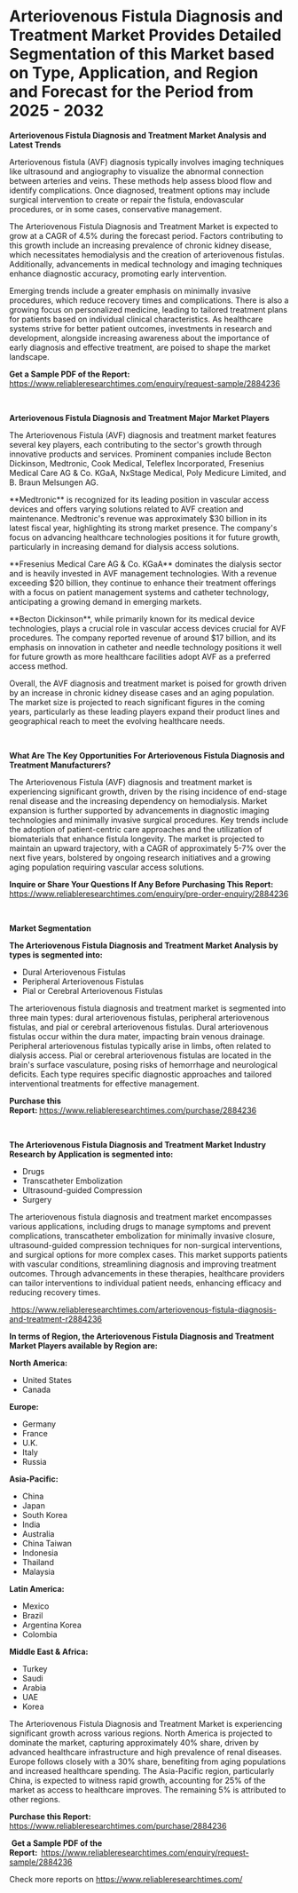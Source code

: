 <p><h1>Arteriovenous Fistula Diagnosis and Treatment Market Provides Detailed Segmentation of this Market based on Type, Application, and Region and Forecast for the Period from 2025 - 2032</h1></p><p><strong>Arteriovenous Fistula Diagnosis and Treatment Market Analysis and Latest Trends</strong></p>
<p><p>Arteriovenous fistula (AVF) diagnosis typically involves imaging techniques like ultrasound and angiography to visualize the abnormal connection between arteries and veins. These methods help assess blood flow and identify complications. Once diagnosed, treatment options may include surgical intervention to create or repair the fistula, endovascular procedures, or in some cases, conservative management.</p><p>The Arteriovenous Fistula Diagnosis and Treatment Market is expected to grow at a CAGR of 4.5% during the forecast period. Factors contributing to this growth include an increasing prevalence of chronic kidney disease, which necessitates hemodialysis and the creation of arteriovenous fistulas. Additionally, advancements in medical technology and imaging techniques enhance diagnostic accuracy, promoting early intervention. </p><p>Emerging trends include a greater emphasis on minimally invasive procedures, which reduce recovery times and complications. There is also a growing focus on personalized medicine, leading to tailored treatment plans for patients based on individual clinical characteristics. As healthcare systems strive for better patient outcomes, investments in research and development, alongside increasing awareness about the importance of early diagnosis and effective treatment, are poised to shape the market landscape.</p></p>
<p><strong>Get a Sample PDF of the Report:&nbsp;</strong> <a href="https://www.reliableresearchtimes.com/enquiry/request-sample/2884236?utm_campaign=2009&utm_medium=2&utm_source=Github&utm_content=ia&utm_term=13032025&utm_id=arteriovenous-fistula-diagnosis-and-treatment">https://www.reliableresearchtimes.com/enquiry/request-sample/2884236</a></p>
<p>&nbsp;</p>
<p><strong>Arteriovenous Fistula Diagnosis and Treatment Major Market Players</strong></p>
<p><p>The Arteriovenous Fistula (AVF) diagnosis and treatment market features several key players, each contributing to the sector's growth through innovative products and services. Prominent companies include Becton Dickinson, Medtronic, Cook Medical, Teleflex Incorporated, Fresenius Medical Care AG & Co. KGaA, NxStage Medical, Poly Medicure Limited, and B. Braun Melsungen AG.</p><p>**Medtronic** is recognized for its leading position in vascular access devices and offers varying solutions related to AVF creation and maintenance. Medtronic's revenue was approximately $30 billion in its latest fiscal year, highlighting its strong market presence. The company's focus on advancing healthcare technologies positions it for future growth, particularly in increasing demand for dialysis access solutions.</p><p>**Fresenius Medical Care AG & Co. KGaA** dominates the dialysis sector and is heavily invested in AVF management technologies. With a revenue exceeding $20 billion, they continue to enhance their treatment offerings with a focus on patient management systems and catheter technology, anticipating a growing demand in emerging markets.</p><p>**Becton Dickinson**, while primarily known for its medical device technologies, plays a crucial role in vascular access devices crucial for AVF procedures. The company reported revenue of around $17 billion, and its emphasis on innovation in catheter and needle technology positions it well for future growth as more healthcare facilities adopt AVF as a preferred access method.</p><p>Overall, the AVF diagnosis and treatment market is poised for growth driven by an increase in chronic kidney disease cases and an aging population. The market size is projected to reach significant figures in the coming years, particularly as these leading players expand their product lines and geographical reach to meet the evolving healthcare needs.</p></p>
<p>&nbsp;</p>
<p><strong>What Are The Key Opportunities For Arteriovenous Fistula Diagnosis and Treatment Manufacturers?</strong></p>
<p><p>The Arteriovenous Fistula (AVF) diagnosis and treatment market is experiencing significant growth, driven by the rising incidence of end-stage renal disease and the increasing dependency on hemodialysis. Market expansion is further supported by advancements in diagnostic imaging technologies and minimally invasive surgical procedures. Key trends include the adoption of patient-centric care approaches and the utilization of biomaterials that enhance fistula longevity. The market is projected to maintain an upward trajectory, with a CAGR of approximately 5-7% over the next five years, bolstered by ongoing research initiatives and a growing aging population requiring vascular access solutions.</p></p>
<p><strong>Inquire or Share Your Questions If Any Before Purchasing This Report:</strong> <a href="https://www.reliableresearchtimes.com/enquiry/pre-order-enquiry/2884236?utm_campaign=2009&utm_medium=2&utm_source=Github&utm_content=ia&utm_term=13032025&utm_id=arteriovenous-fistula-diagnosis-and-treatment">https://www.reliableresearchtimes.com/enquiry/pre-order-enquiry/2884236</a></p>
<p>&nbsp;</p>
<p><strong>Market Segmentation</strong></p>
<p><strong>The Arteriovenous Fistula Diagnosis and Treatment Market Analysis by types is segmented into:</strong></p>
<p><ul><li>Dural Arteriovenous Fistulas</li><li>Peripheral Arteriovenous Fistulas</li><li>Pial or Cerebral Arteriovenous Fistulas</li></ul></p>
<p><p>The arteriovenous fistula diagnosis and treatment market is segmented into three main types: dural arteriovenous fistulas, peripheral arteriovenous fistulas, and pial or cerebral arteriovenous fistulas. Dural arteriovenous fistulas occur within the dura mater, impacting brain venous drainage. Peripheral arteriovenous fistulas typically arise in limbs, often related to dialysis access. Pial or cerebral arteriovenous fistulas are located in the brain's surface vasculature, posing risks of hemorrhage and neurological deficits. Each type requires specific diagnostic approaches and tailored interventional treatments for effective management.</p></p>
<p><strong>Purchase this Report:&nbsp;</strong><a href="https://www.reliableresearchtimes.com/purchase/2884236?utm_campaign=2009&utm_medium=2&utm_source=Github&utm_content=ia&utm_term=13032025&utm_id=arteriovenous-fistula-diagnosis-and-treatment">https://www.reliableresearchtimes.com/purchase/2884236</a></p>
<p>&nbsp;</p>
<p><strong>The Arteriovenous Fistula Diagnosis and Treatment Market Industry Research by Application is segmented into:</strong></p>
<p><ul><li>Drugs</li><li>Transcatheter Embolization</li><li>Ultrasound-guided Compression</li><li>Surgery</li></ul></p>
<p><p>The arteriovenous fistula diagnosis and treatment market encompasses various applications, including drugs to manage symptoms and prevent complications, transcatheter embolization for minimally invasive closure, ultrasound-guided compression techniques for non-surgical interventions, and surgical options for more complex cases. This market supports patients with vascular conditions, streamlining diagnosis and improving treatment outcomes. Through advancements in these therapies, healthcare providers can tailor interventions to individual patient needs, enhancing efficacy and reducing recovery times.</p></p>
<p><a href="https://www.reliableresearchtimes.com/arteriovenous-fistula-diagnosis-and-treatment-r2884236?utm_campaign=2009&utm_medium=2&utm_source=Github&utm_content=ia&utm_term=13032025&utm_id=arteriovenous-fistula-diagnosis-and-treatment">&nbsp;https://www.reliableresearchtimes.com/arteriovenous-fistula-diagnosis-and-treatment-r2884236</a></p>
<p><strong>In terms of Region, the Arteriovenous Fistula Diagnosis and Treatment Market Players available by Region are:</strong></p>
<p>
    <p> <strong> North America: </strong>
        <ul>
            <li>United States</li>
            <li>Canada</li>
        </ul>
        </p> 
    <p> <strong> Europe: </strong>
        <ul>
            <li>Germany</li>
            <li>France</li>
            <li>U.K.</li>
            <li>Italy</li>
            <li>Russia</li>
        </ul>
        </p> 
    <p> <strong> Asia-Pacific: </strong>
        <ul>
            <li>China</li>
            <li>Japan</li>
            <li>South Korea</li>
            <li>India</li>
            <li>Australia</li>
            <li>China Taiwan</li>
            <li>Indonesia</li>
            <li>Thailand</li>
            <li>Malaysia</li>
        </ul>
        </p> 
    <p> <strong> Latin America: </strong>
        <ul>
            <li>Mexico</li>
            <li>Brazil</li>
            <li>Argentina Korea</li>
            <li>Colombia</li>
        </ul>
        </p> 
    <p> <strong> Middle East & Africa: </strong>
        <ul>
            <li>Turkey</li>
            <li>Saudi</li>
            <li>Arabia</li>
            <li>UAE</li>
            <li>Korea</li>
        </ul>
    </p>
    </p>
<p><p>The Arteriovenous Fistula Diagnosis and Treatment Market is experiencing significant growth across various regions. North America is projected to dominate the market, capturing approximately 40% share, driven by advanced healthcare infrastructure and high prevalence of renal diseases. Europe follows closely with a 30% share, benefiting from aging populations and increased healthcare spending. The Asia-Pacific region, particularly China, is expected to witness rapid growth, accounting for 25% of the market as access to healthcare improves. The remaining 5% is attributed to other regions.</p></p>
<p><strong>Purchase this Report: </strong><a href="https://www.reliableresearchtimes.com/purchase/2884236?utm_campaign=2009&utm_medium=2&utm_source=Github&utm_content=ia&utm_term=13032025&utm_id=arteriovenous-fistula-diagnosis-and-treatment">https://www.reliableresearchtimes.com/purchase/2884236</a></p>
<p>&nbsp;<strong>Get a Sample PDF of the Report:&nbsp;&nbsp;</strong><a href="https://www.reliableresearchtimes.com/enquiry/request-sample/2884236?utm_campaign=2009&utm_medium=2&utm_source=Github&utm_content=ia&utm_term=13032025&utm_id=arteriovenous-fistula-diagnosis-and-treatment">https://www.reliableresearchtimes.com/enquiry/request-sample/2884236</a></p>
<p><strong></strong></p>
<p>Check more reports on <a href="https://www.reliableresearchtimes.com/?utm_campaign=2009&utm_medium=2&utm_source=Github&utm_content=ia&utm_term=13032025&utm_id=arteriovenous-fistula-diagnosis-and-treatment">https://www.reliableresearchtimes.com/</a></p>